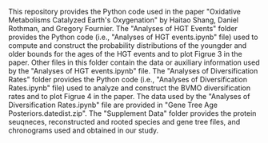 This repository provides the Python code used in the paper "Oxidative Metabolisms Catalyzed Earth's Oxygenation" by Haitao Shang, Daniel Rothman, and Gregory Fournier. 
The "Analyses of HGT Events" folder provides the Python code (i.e., "Analyses of HGT events.ipynb" file) used to compute and construct the probability distributions of the youngder and older bounds for the ages of the HGT events and to plot Figrue 3 in the paper. Other files in this folder contain the data or auxiliary information used by the "Analyses of HGT events.ipynb" file. 
The "Analyses of Diversification Rates" folder provides the Python code (i.e., "Analyses of Diversification Rates.ipynb" file) used to analyze and construct the BVMO diversification rates and to plot Figrue 4 in the paper. The data used by the "Analyses of Diversification Rates.ipynb" file are provided in "Gene Tree Age Posteriors.datedist.zip".
The "Supplement Data" folder provides the protein seuqneces, reconstructed and rooted species and gene tree files, and chronograms used and obtained in our study. 
